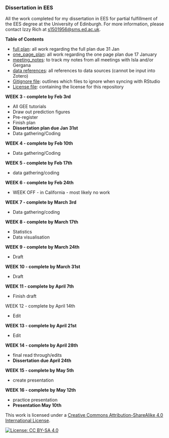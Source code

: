 ### Dissertation in EES

All the work completed for my dissertation in EES for partial fulfillment of the EES degree at the University of Edinburgh. For more information, please contact Izzy Rich at s1501956@sms.ed.ac.uk. 


**Table of Contents**
- [full plan](/full_plan): all work regarding the full plan due 31 Jan
- [one_page_plan](/one_page_plan): all work regarding the one page plan due 17 January
- [meeting_notes](/meeting_notes.docx): to track my notes from all meetings with Isla and/or Gergana
- [data references](/data_references.docx): all references to data sources (cannot be input into Zotero)
- [Gitignore file](/.gitignore): outlines which files to ignore when syncing with RStudio
- [License file](/license.txt): containing the license for this repository

**WEEK 3 - complete by Feb 3rd**
- All GEE tutorials
- Draw out prediction figures
- Pre-register
- Finish plan
- **Dissertation plan due Jan 31st**
- Data gathering/Coding

**WEEK 4 - complete by Feb 10th**
- Data gathering/Coding 

**WEEK 5 - complete by Feb 17th**
- data gathering/coding

**WEEK 6 - complete by Feb 24th**
- WEEK OFF - in California - most likely no work

**WEEK 7 - complete by March 3rd**
- Data gathering/coding 

**WEEK 8 - complete by March 17th**
- Statistics 
- Data visualisation

**WEEK 9 - complete by March 24th**
- Draft 

**WEEK 10 - complete by March 31st**
- Draft 

**WEEK 11 - complete by April 7th**
- Finish draft 

WEEK 12 - complete by April 14th
- Edit 

**WEEK 13 - complete by April 21st**
- Edit 

**WEEK 14 - complete by April 28th**
- final read through/edits 
- **Dissertation due April 24th**

**WEEK 15 - complete by May 5th**
- create presentation 

**WEEK 16 - complete by May 12th**
- practice presentation
- **Presentation May 10th**

This work is licensed under a [Creative Commons Attribution-ShareAlike 4.0 International License](https://creativecommons.org/licenses/by-sa/4.0/).

[![License: CC BY-SA 4.0](https://licensebuttons.net/l/by-sa/4.0/80x15.png)](https://creativecommons.org/licenses/by-sa/4.0/)
